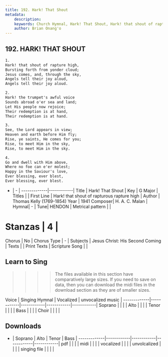 ```yaml
---
title: 192. Hark! That Shout
metadata:
    description: 
    keywords: Church Hymnal, Hark! That Shout, Hark! that shout of rapturous rapture high, 
    author: Brian Onang'o
---
```



## 192. HARK! THAT SHOUT

```txt
1.
Hark! that shout of rapture high, 
Bursting forth from yonder cloud; 
Jesus comes, and, through the sky, 
Angels tell their joy aloud, 
Angels tell their joy aloud. 

2.
Hark! the trumpet's awful voice 
Sounds abroad o'er sea and land; 
Let His people now rejoice; 
Their redemption is at hand, 
Their redemption is at hand. 

3.
See, the Lord appears in view; 
Heaven and earth before Him fly; 
Rise, ye saints, He comes for you; 
Rise, to meet Him in the sky, 
Rise, to meet Him in the sky. 

4.
Go and dwell with Him above, 
Where no foe can e'er molest; 
Happy in the Saviour's love, 
Ever blessing, ever blest, 
Ever blessing, ever blest.

```

- |   -  |
-------------|------------|
Title | Hark! That Shout |
Key | G Major |
Titles |  |
First Line | Hark! that shout of rapturous rapture high |
Author | Thomas Kelly (1769-1854)
Year | 1941
Composer| H. A. C. Malan |
Hymnal|  - |
Tune| HENDON |
Metrical pattern | |
# Stanzas | 4 |
Chorus | No |
Chorus Type | - |
Subjects | Jesus Christ: His Second Coming |
Texts |  |
Print Texts | 
Scripture Song |  |
  
## Learn to Sing

>>>> The files available in this section have comparatively large sizes. If you need to save on data, then you can download the midi files in the download section as they are of smaller sizes.

Voice |  Singing Hymnal | Vocalized | unvocalized music |
-------------|------------|------------|------------|------------|
Soprano | | | |
Alto | | | |
Tenor | | | |
Bass | | | |
Choir | | | |

## Downloads

- |  Soprano | Alto | Tenor | Bass |
-------------|------------|------------|------------|------------|
pdf | | | |
midi | | | |
vocalized | | | |
unvolcalized | | | |
singing file | | | |
  